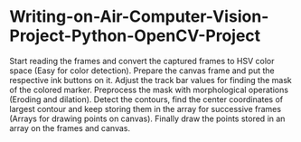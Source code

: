 # Writing-on-Air-Computer-Vision-Project-Python-OpenCV-Project
Start reading the frames and convert the captured frames to HSV color space (Easy for color detection). Prepare the canvas frame and put the respective ink buttons on it. Adjust the track bar values for finding the mask of the colored marker. Preprocess the mask with morphological operations (Eroding and dilation). Detect the contours, find the center coordinates of largest contour and keep storing them in the array for successive frames (Arrays for drawing points on canvas). Finally draw the points stored in an array on the frames and canvas.
